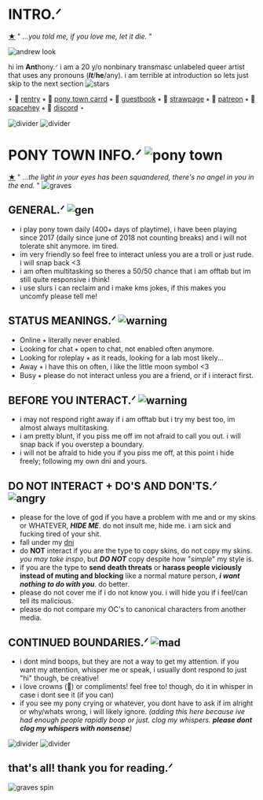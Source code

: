 # INTRO.ᐟ
[★](https://www.youtube.com/watch?v=xJtBYAKBByk) " *...you told me, if you love me, let it die.* "

![andrew look](https://file.garden/ZNjY5-CbZ0o-GQoj/ezgif-7-d00769e76b.gif)

hi im **Ant**hony.ᐟ i am a 20 y/o nonbinary transmasc unlabeled queer artist that uses any pronouns (***It***/**he**/any). i am terrible at introduction so lets just skip to the next section ![stars](https://64.media.tumblr.com/f0bf2155cd4c698c497cfe29fae7b24d/9ee3db4b81776661-cd/s75x75_c1/4bd4358425f8a18c65d1aeef4bcc780209fc4eed.gif)

⋆ 🔗 [rentry](https://rentry.co/anthonyscoffin) ⭒ 🔗 [pony town carrd](https://ponytownscoffin.carrd.co/) ⭒ 🔗 [guestbook](https://anthonyscoffin.123guestbook.com/) ⭒ 🔗 [strawpage](https://anthonyscoffin.straw.page/) ⭒ 🔗 [patreon](https://www.patreon.com/anthonyscoffin/about) ⭒ 🔗 [spacehey](https://spacehey.com/anthonyscoffin) ⭒ 🔗 [discord](https://discordapp.com/users/471151816688533535) ⋆

![divider](https://64.media.tumblr.com/e7bb4e2c3824f30591f794d80379488c/9c6f817b4c431ba1-40/s250x400/f1633f8fbca07a53279caab1242a7b89c90fb22b.gif) ![divider](https://64.media.tumblr.com/e7bb4e2c3824f30591f794d80379488c/9c6f817b4c431ba1-40/s250x400/f1633f8fbca07a53279caab1242a7b89c90fb22b.gif) 


# PONY TOWN INFO.ᐟ ![pony town](https://file.garden/ZNjY5-CbZ0o-GQoj/favicon-16x16.png)
[★](https://www.youtube.com/watch?v=E2jFtRHjbPo) " *...the light in your eyes has been squandered, there's no angel in you in the end.* "
![graves](https://file.garden/ZNjY5-CbZ0o-GQoj/ezgif-4-c12831ccfc.gif)

## **GENERAL.ᐟ** ![gen](https://supplies.ju.mp/assets/images/gallery05/a6e671c2_original.gif?v=6a50b904)
- i play pony town daily (400+ days of playtime), i have been playing since 2017 (daily since june of 2018 not counting breaks) and i will not tolerate shit anymore. im tired.
- im very friendly so feel free to interact unless you are a troll or just rude. i will snap back <3
- i am often multitasking so theres a 50/50 chance that i am offtab but im still quite responsive i think!
- i use slurs i can reclaim and i make kms jokes, if this makes you uncomfy please tell me!

## **STATUS MEANINGS.ᐟ** ![warning](https://vermillion.drr.ac/assets/images/gallery01/404ff162.gif?v=9b7c387b)
- Online ⭒ literally never enabled.
- Looking for chat ⭒ open to chat, not enabled often anymore.
- Looking for roleplay ⭒ as it reads, looking for a lab most likely...
- Away ⭒ i have this on often, i like the little moon symbol <3
- Busy ⭒ please do not interact unless you are a friend, or if i interact first.

## **BEFORE YOU INTERACT.ᐟ** ![warning](https://64.media.tumblr.com/fd3ebb8f4374f0ff470173bdf3720e21/e92e724d08501b36-d2/s75x75_c1/4c4bf1733ae1c5cdf39a7c8bc6614a42332a366f.gif)
- i may not respond right away if i am offtab but i try my best too, im almost always multitasking.
- i am pretty blunt, if you piss me off im not afraid to call you out. i will snap back if you overstep a boundary.
- i will not be afraid to hide you if you piss me off, at this point i hide freely; following my own dni and yours.

## **DO NOT INTERACT + DO'S AND DON'TS.ᐟ** ![angry](https://64.media.tumblr.com/48d355ab2558992c964aaa251de9c7fb/7d4346d1477298e1-3c/s75x75_c1/ab4a72a28910a0ccc108891bc1f0c24414ce36ca.gif)
- please for the love of god if you have a problem with me and or my skins or WHATEVER, ***HIDE ME***. do not insult me, hide me. i am sick and fucking tired of your shit.
- fall under my [dni](https://rentry.co/dniscoffin)
- do **NOT** interact if you are the type to copy skins, do not copy my skins. *you may take inspo*, but ***DO NOT*** copy despite how "*simple*" my style is.
- if you are the type to **send death threats** or **harass people viciously instead of muting and blocking** like a normal mature person, ***i want nothing to do with you***. do better.
- please do not cover me if i do not know you. i will hide you if i feel/can tell its malicious.
- please do not compare my OC's to canonical characters from another media.

## **CONTINUED BOUNDARIES.ᐟ** ![mad](https://vermillion.drr.ac/assets/images/gallery01/2bc55952.gif?v=9b7c387b)
- i dont mind boops, but they are not a way to get my attention. if you want my attention, whisper me or speak, i usually dont respond to just "hi" though, be creative!
- i love crowns (👑) or compliments! feel free to! though, do it in whisper in case i dont see it (if you can)
- if you see my pony crying or whatever, you dont have to ask if im alright or why/whats wrong, i will likely ignore. _(adding this here because ive had enough people rapidly boop or just. clog my whispers. **please dont clog my whispers with nonsense**)_

![divider](https://64.media.tumblr.com/e7bb4e2c3824f30591f794d80379488c/9c6f817b4c431ba1-40/s250x400/f1633f8fbca07a53279caab1242a7b89c90fb22b.gif) ![divider](https://64.media.tumblr.com/e7bb4e2c3824f30591f794d80379488c/9c6f817b4c431ba1-40/s250x400/f1633f8fbca07a53279caab1242a7b89c90fb22b.gif) 

## that's all! thank you for reading.ᐟ
![graves spin](https://64.media.tumblr.com/c6771b0142f4a0a2271b9bf2a6a3aa3d/bcfbbc9bef96be85-c8/s400x600/0ddcb0b239578d84eb47bb48c46776e738d50cc1.gif)
